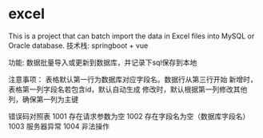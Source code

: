 # excel
This is a project that can batch import the data in Excel files into MySQL or Oracle database.
技术栈: springboot + vue

功能: 数据批量导入或更新到数据库，并记录下sql保存到本地

注意事项：
表格默认第一行为数据库对应字段名。数据行从第三行开始
新增时，表格第一列字段名若包含id，默认自动生成
修改时，默认根据第一列修改其他列，确保第一列为主键

错误码对照表
1001  存在请求参数为空
1002  存在字段名为空（数据库字段名）
1003  服务器异常
1004  非法操作